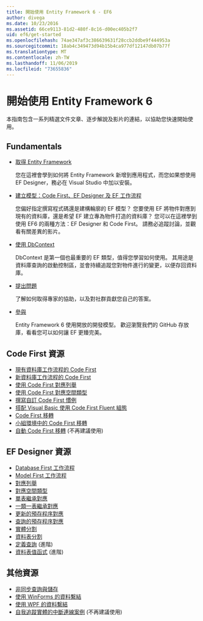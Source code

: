 ```yaml
---
title: 開始使用 Entity Framework 6 - EF6
author: divega
ms.date: 10/23/2016
ms.assetid: 66ce9113-81d2-480f-8c16-d00ec405b2f7
uid: ef6/get-started
ms.openlocfilehash: 74ae347af3c386639631f28ccb2ddbe9f444953a
ms.sourcegitcommit: 18ab4c349473d94b15b4ca977df12147db07b77f
ms.translationtype: MT
ms.contentlocale: zh-TW
ms.lasthandoff: 11/06/2019
ms.locfileid: "73655836"
---
```

# <a name="get-started-with-entity-framework-6"></a>開始使用 Entity Framework 6

本指南包含一系列精選文件文章、逐步解說及影片的連結，以協助您快速開始使用。

## <a name="fundamentals"></a>Fundamentals

* [取得 Entity Framework](~/ef6/fundamentals/install.md)

  您在這裡會學到如何將 Entity Framework 新增到應用程式，而您如果想使用 EF Designer，務必在 Visual Studio 中加以安裝。

* [建立模型：Code First、EF Designer 及 EF 工作流程](~/ef6/modeling/index.md)

  您偏好指定撰寫程式碼還是建構輪廓的 EF 模型？
您要使用 EF 將物件對應到現有的資料庫，還是希望 EF 建立專為物件打造的資料庫？
您可以在這裡學到使用 EF6 的兩種方法：EF Designer 和 Code First。
請務必追蹤討論，並觀看有關差異的影片。

* [使用 DbContext](~/ef6/fundamentals/working-with-dbcontext.md)

  DbContext 是第一個也最重要的 EF 類型，值得您學習如何使用。 其用途是資料庫查詢的啟動控制區，並會持續追蹤您對物件進行的變更，以便存回資料庫。

* [提出問題](~/ef6/resources/get-help.md)

  了解如何取得專家的協助，以及對社群貢獻您自己的答案。

* [參與](https://github.com/aspnet/EntityFramework6/)

  Entity Framework 6 使用開放的開發模型。 歡迎瀏覽我們的 GitHub 存放庫，看看您可以如何讓 EF 更臻完美。

## <a name="code-first-resources"></a>Code First 資源

  - [現有資料庫工作流程的 Code First](~/ef6/modeling/code-first/workflows/existing-database.md)
  - [新資料庫工作流程的 Code First](~/ef6/modeling/code-first/workflows/new-database.md)
  - [使用 Code First 對應列舉](~/ef6/modeling/code-first/data-types/enums.md)
  - [使用 Code First 對應空間類型](~/ef6/modeling/code-first/data-types/spatial.md)
  - [撰寫自訂 Code First 慣例](~/ef6/modeling/code-first/conventions/custom.md)
  - [搭配 Visual Basic 使用 Code First Fluent 組態](~/ef6/modeling/code-first/fluent/vb.md)
  - [Code First 移轉](~/ef6/modeling/code-first/migrations/index.md)
  - [小組環境中的 Code First 移轉](~/ef6/modeling/code-first/migrations/teams.md)
  - [自動 Code First 移轉](~/ef6/modeling/code-first/migrations/automatic.md) (不再建議使用)

## <a name="ef-designer-resources"></a>EF Designer 資源
  - [Database First 工作流程](~/ef6/modeling/designer/workflows/database-first.md)
  - [Model First 工作流程](~/ef6/modeling/designer/workflows/model-first.md)
  - [對應列舉](~/ef6/modeling/designer/data-types/enums.md)
  - [對應空間類型](~/ef6/modeling/designer/data-types/spatial.md)
  - [單表繼承對應](~/ef6/modeling/designer/inheritance/tph.md)
  - [一類一表繼承對應](~/ef6/modeling/designer/inheritance/tpt.md)
  - [更新的預存程序對應](~/ef6/modeling/designer/stored-procedures/cud.md)
  - [查詢的預存程序對應](~/ef6/modeling/designer/stored-procedures/query.md)
  - [實體分割](~/ef6/modeling/designer/entity-splitting.md)
  - [資料表分割](~/ef6/modeling/designer/table-splitting.md)
  - [定義查詢](~/ef6/modeling/designer/advanced/defining-query.md) (進階)
  - [資料表值函式](~/ef6/modeling/designer/advanced/tvfs.md) (進階)

## <a name="other-resources"></a>其他資源
  - [非同步查詢與儲存](~/ef6/fundamentals/async.md)
  - [使用 WinForms 的資料繫結](~/ef6/fundamentals/databinding/winforms.md)
  - [使用 WPF 的資料繫結](~/ef6/fundamentals/databinding/wpf.md)
  - [自我追蹤實體的中斷連線案例](~/ef6/fundamentals/disconnected-entities/self-tracking-entities/walkthrough.md) (不再建議使用)
